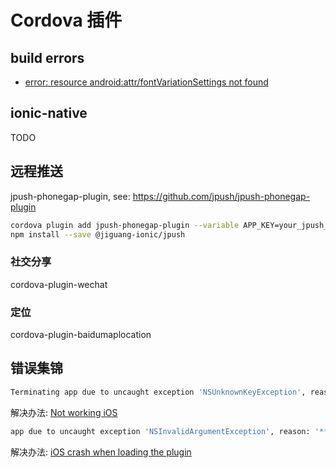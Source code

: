 # Cordova 插件

## build errors

- [error: resource android:attr/fontVariationSettings not found](https://github.com/crosswalk-project/cordova-plugin-crosswalk-webview/issues/205#issuecomment-371669478)

## ionic-native

TODO

## 远程推送

jpush-phonegap-plugin, see: https://github.com/jpush/jpush-phonegap-plugin

```bash
cordova plugin add jpush-phonegap-plugin --variable APP_KEY=your_jpush_appkey
npm install --save @jiguang-ionic/jpush
```

### 社交分享

cordova-plugin-wechat

### 定位

cordova-plugin-baidumaplocation

## 错误集锦

```bash
Terminating app due to uncaught exception 'NSUnknownKeyException', reason: '[<WKWebViewConfiguration 0x7fb1d960cd00> setValue:forUndefinedKey:]: this class is not key value coding-compliant for the key _requiresUserActionForMediaPlayback
```

解决办法: [Not working iOS](https://github.com/katzer/cordova-plugin-background-mode/issues/406)

```bash
app due to uncaught exception 'NSInvalidArgumentException', reason: '*** -[NSURL URLByAppendingPathComponent:isDirectory:]: component, components, or pathExtension cannot be nil.'
```

解决办法: [iOS crash when loading the plugin](https://github.com/nordnet/cordova-hot-code-push/issues/128)
